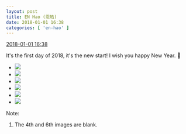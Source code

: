 ```yaml
---
layout: post
title: EN Hao (恩皓)
date: 2018-01-01 16:38
categories: [ 'en-hao' ]
---
```


<div class="weibo-info">
  <a href="https://weibo.com/6346318257/FCmfQCEvN">2018-01-01 16:38</a>
</div>

It's the first day of 2018, it's the new start! I wish you happy New Year. :pray:

<!-- more -->

<ul class="weibo-pic-list-2">
  <li class="weibo-pic">
    <a href="https://wx1.sinaimg.cn/mw690/006VuvhTgy1fn170xi0k0j30xr1904qp.jpg"><img src="http://wx1.sinaimg.cn/thumb150/006VuvhTgy1fn170xi0k0j30xr1904qp.jpg" /></a>
  </li>
  <li class="weibo-pic">
    <a href="https://wx1.sinaimg.cn/mw690/006VuvhTgy1fn170zeqsoj30xr1901kx.jpg"><img src="http://wx1.sinaimg.cn/thumb150/006VuvhTgy1fn170zeqsoj30xr1901kx.jpg" /></a>
  </li>
  <li class="weibo-pic">
    <a href="https://wx2.sinaimg.cn/mw690/006VuvhTgy1fn1711yyvej30xr1904qp.jpg"><img src="http://wx2.sinaimg.cn/thumb150/006VuvhTgy1fn1711yyvej30xr1904qp.jpg" /></a>
  </li>
  <li class="weibo-pic">
    <a href="https://wx2.sinaimg.cn/mw690/006VuvhTgy1fn1712nrbtj304o0560dd.jpg"><img src="http://wx2.sinaimg.cn/thumb150/006VuvhTgy1fn1712nrbtj304o0560dd.jpg" /></a>
  </li>
  <li class="weibo-pic">
    <a href="https://wx3.sinaimg.cn/mw690/006VuvhTgy1fn1714nr42j30xr1901kx.jpg"><img src="http://wx3.sinaimg.cn/thumb150/006VuvhTgy1fn1714nr42j30xr1901kx.jpg" /></a>
  </li>
  <li class="weibo-pic">
    <a href="https://wx1.sinaimg.cn/mw690/006VuvhTgy1fn171559nfj304o0563y9.jpg"><img src="http://wx1.sinaimg.cn/thumb150/006VuvhTgy1fn171559nfj304o0563y9.jpg" /></a>
  </li>
</ul>

Note:
1. The 4th and 6th images are blank.
